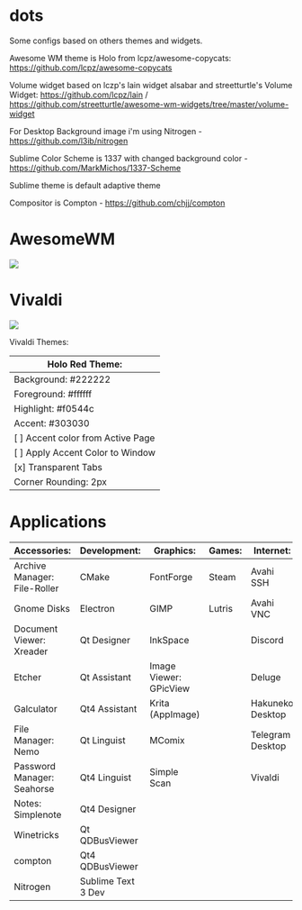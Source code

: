# dots

Some configs based on others themes and widgets.

Awesome WM theme is Holo from lcpz/awesome-copycats: https://github.com/lcpz/awesome-copycats

Volume widget based on lczp's lain widget alsabar and streetturtle's Volume Widget: https://github.com/lcpz/lain / https://github.com/streetturtle/awesome-wm-widgets/tree/master/volume-widget 

For Desktop Background image i'm using Nitrogen - https://github.com/l3ib/nitrogen

Sublime Color Scheme is 1337 with changed background color - https://github.com/MarkMichos/1337-Scheme

Sublime theme is default adaptive theme

Compositor is Compton - https://github.com/chjj/compton
# AwesomeWM

<img src='screenshots/awesomewm.png'>

# Vivaldi

<img src='screenshots/vivaldi.png'>

Vivaldi Themes:

| Holo Red Theme:                   |
| --------------------------------- |
| Background: #222222               |
| Foreground: #ffffff               |
| Highlight: #f0544c                |
| Accent: #303030                   |
| [ ] Accent color from Active Page |
| [ ] Apply Accent Color to Window  |
| [x] Transparent Tabs              |
| Corner Rounding: 2px              |

# Applications

| Accessories:                 | Development:       | Graphics:              | Games:                 | Internet:        |
| ---------------------------- | ------------------ | ---------------------- | ---------------------- | ---------------- |
| Archive Manager: File-Roller | CMake              | FontForge              | Steam                  | Avahi SSH        |
| Gnome Disks                  | Electron           | GIMP                   | Lutris                 | Avahi VNC        |
| Document Viewer: Xreader     | Qt Designer        | InkSpace               |                        | Discord          |
| Etcher                       | Qt Assistant       | Image Viewer: GPicView |                        | Deluge           |
| Galculator                   | Qt4 Assistant      | Krita (AppImage)       |                        | Hakuneko Desktop |
| File Manager: Nemo           | Qt Linguist        | MComix                 |                        | Telegram Desktop |
| Password Manager: Seahorse   | Qt4 Linguist       | Simple Scan            |                        | Vivaldi          |
| Notes: Simplenote            | Qt4 Designer       |                        |                        |                  |
| Winetricks                   | Qt QDBusViewer     |                        |                        |                  |
| compton                      | Qt4 QDBusViewer    |                        |                        |                  |
| Nitrogen                     | Sublime Text 3 Dev |                        |                        |                  |
